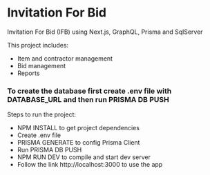 # Invitation For Bid
Invitation For Bid (IFB) using Next.js, GraphQL, Prisma and SqlServer

This project includes:
- Item and contractor management
- Bid management
- Reports

### To create the database first create .env file with DATABASE_URL and then run PRISMA DB PUSH

Steps to run the project:
- NPM INSTALL to get project dependencies
- Create .env file
- PRISMA GENERATE to config Prisma Client
- Run PRISMA DB PUSH
- NPM RUN DEV to compile and start dev server
- Follow the link http://localhost:3000 to use the app
